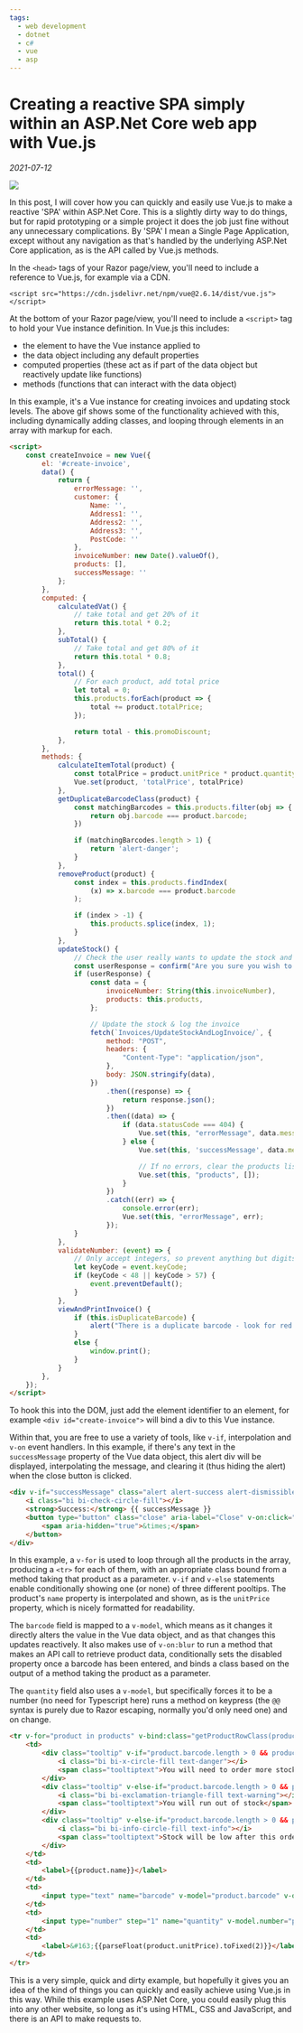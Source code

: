 ```yaml
---
tags:
  - web development
  - dotnet
  - c#
  - vue
  - asp
---
```


# Creating a reactive SPA simply within an ASP.Net Core web app with Vue.js

_2021-07-12_

![](/img/vuejsexample1.gif)

In this post, I will cover how you can quickly and easily use Vue.js to make a reactive 'SPA' within ASP.Net Core. This is a slightly dirty way to do things, but for rapid prototyping or a simple project it does the job just fine without any unnecessary complications. By 'SPA' I mean a Single Page Application, except without any navigation as that's handled by the underlying ASP.Net Core application, as is the API called by Vue.js methods.

In the `<head>` tags of your Razor page/view, you'll need to include a reference to Vue.js, for example via a CDN.

`<script src="https://cdn.jsdelivr.net/npm/vue@2.6.14/dist/vue.js"></script>`

At the bottom of your Razor page/view, you'll need to include a `<script>` tag to hold your Vue instance definition. In Vue.js this includes:

- the element to have the Vue instance applied to
- the data object including any default properties
- computed properties (these act as if part of the data object but reactively update like functions)
- methods (functions that can interact with the data object)

In this example, it's a Vue instance for creating invoices and updating stock levels. The above gif shows some of the functionality achieved with this, including dynamically adding classes, and looping through elements in an array with markup for each.

```html linenums="1"
<script>
    const createInvoice = new Vue({
        el: '#create-invoice',
        data() {
            return {
                errorMessage: '',
                customer: {
                    Name: '',
                    Address1: '',
                    Address2: '',
                    Address3: '',
                    PostCode: ''
                },
                invoiceNumber: new Date().valueOf(),
                products: [],
                successMessage: ''
            };
        },
        computed: {
            calculatedVat() {
                // take total and get 20% of it
                return this.total * 0.2;
            },
            subTotal() {
                // Take total and get 80% of it
                return this.total * 0.8;
            },
            total() {
                // For each product, add total price
                let total = 0;
                this.products.forEach(product => {
                    total += product.totalPrice;
                });

                return total - this.promoDiscount;
            },
        },
        methods: {
            calculateItemTotal(product) {
                const totalPrice = product.unitPrice * product.quantity;
                Vue.set(product, 'totalPrice', totalPrice)
            },
            getDuplicateBarcodeClass(product) {
                const matchingBarcodes = this.products.filter(obj => {
                    return obj.barcode === product.barcode;
                })

                if (matchingBarcodes.length > 1) {
                    return 'alert-danger';
                }
            },
            removeProduct(product) {
                const index = this.products.findIndex(
                    (x) => x.barcode === product.barcode
                );

                if (index > -1) {
                    this.products.splice(index, 1);
                }
            },
            updateStock() {
                // Check the user really wants to update the stock and start a new invoice
                const userResponse = confirm("Are you sure you wish to finish this invoice and update stock levels? You will not be able to print it again.");
                if (userResponse) {
                    const data = {
                        invoiceNumber: String(this.invoiceNumber),
                        products: this.products,
                    };

                    // Update the stock & log the invoice
                    fetch(`Invoices/UpdateStockAndLogInvoice/`, {
                        method: "POST",
                        headers: {
                            "Content-Type": "application/json",
                        },
                        body: JSON.stringify(data),
                    })
                        .then((response) => {
                            return response.json();
                        })
                        .then((data) => {
                            if (data.statusCode === 404) {
                                Vue.set(this, "errorMessage", data.message);
                            } else {
                                Vue.set(this, 'successMessage', data.message);

                                // If no errors, clear the products list to be ready for the next invoice
                                Vue.set(this, "products", []);
                            }
                        })
                        .catch((err) => {
                            console.error(err);
                            Vue.set(this, "errorMessage", err);
                        });
                }
            },
            validateNumber: (event) => {
                // Only accept integers, so prevent anything but digits 0-9
                let keyCode = event.keyCode;
                if (keyCode < 48 || keyCode > 57) {
                    event.preventDefault();
                }
            },
            viewAndPrintInvoice() {
                if (this.isDuplicateBarcode) {
                    alert("There is a duplicate barcode - look for red barcodes and remove duplicates");
                }
                else {
                    window.print();
                }
            }
        },
    });
</script>
```

To hook this into the DOM, just add the element identifier to an element, for example `<div id="create-invoice">` will bind a div to this Vue instance.

Within that, you are free to use a variety of tools, like `v-if`, interpolation and `v-on` event handlers. In this example, if there's any text in the `successMessage` property of the Vue data object, this alert div will be displayed, interpolating the message, and clearing it (thus hiding the alert) when the close button is clicked.

```html linenums="1"
<div v-if="successMessage" class="alert alert-success alert-dismissible fade show" role="alert">
    <i class="bi bi-check-circle-fill"></i>
    <strong>Success:</strong> {{ successMessage }}
    <button type="button" class="close" aria-label="Close" v-on:click="successMessage = ''">
        <span aria-hidden="true">&times;</span>
    </button>
</div>
```

In this example, a `v-for` is used to loop through all the products in the array, producing a `<tr>` for each of them, with an appropriate class bound  from a method taking that product as a parameter. `v-if` and `v-else` statements enable conditionally showing one (or none) of three different pooltips. The product's `name` property is interpolated and shown, as is the `unitPrice` property, which is nicely formatted for readability.

The `barcode` field is mapped to a `v-model`, which means as it changes it directly alters the value in the Vue data object, and as that changes this updates reactively. It also makes use of `v-on:blur` to run a method that makes an API call to retrieve product data, conditionally sets the disabled property once a barcode has been entered, and binds a class based on the output of a method taking the product as a parameter.

The `quantity` field also uses a `v-model`, but specifically forces it to be a number (no need for Typescript here) runs a method on keypress (the `@@` syntax is purely due to Razor escaping, normally you'd only need one) and on change.

```html linenums="1"
<tr v-for="product in products" v-bind:class="getProductRowClass(product)">
    <td>
        <div class="tooltip" v-if="product.barcode.length > 0 && product.stockLevel - product.quantity < 0">
            <i class="bi bi-x-circle-fill text-danger"></i>
            <span class="tooltiptext">You will need to order more stock to fulfill this order</span>
        </div>
        <div class="tooltip" v-else-if="product.barcode.length > 0 && product.stockLevel - product.quantity == 0">
            <i class="bi bi-exclamation-triangle-fill text-warning"></i>
            <span class="tooltiptext">You will run out of stock</span>
        </div>
        <div class="tooltip" v-else-if="product.barcode.length > 0 && product.stockLevel - product.quantity <= 10">
            <i class="bi bi-info-circle-fill text-info"></i>
            <span class="tooltiptext">Stock will be low after this order</span>
        </div>
    </td>
    <td>
        <label>{{product.name}}</label>
    </td>
    <td>
        <input type="text" name="barcode" v-model="product.barcode" v-on:blur="getProductInformation(product)" :disabled="product.barcode.length > 0" v-bind:class="getDuplicateBarcodeClass(product)">
    </td>
    <td>
        <input type="number" step="1" name="quantity" v-model.number="product.quantity" @@keypress="validateNumber" v-on:change="calculateItemTotal(product)">
    </td>
    <td>
        <label>&#163;{{parseFloat(product.unitPrice).toFixed(2)}}</label>
    </td>
</tr>
```

This is a very simple, quick and dirty example, but hopefully it gives you an idea of the kind of things you can quickly and easily achieve using Vue.js in this way. While this example uses ASP.Net Core, you could easily plug this into any other website, so long as it's using HTML, CSS and JavaScript, and there is an API to make requests to.
